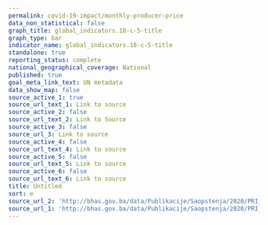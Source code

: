 ```yaml
---
permalink: covid-19-impact/monthly-producer-price
data_non_statistical: false
graph_title: global_indicators.18-c-5-title
graph_type: bar
indicator_name: global_indicators.18-c-5-title
standalone: true
reporting_status: complete
national_geographical_coverage: National
published: true
goal_meta_link_text: UN metadata
data_show_map: false
source_active_1: true
source_url_text_1: Link to source
source_active_2: false
source_url_text_2: Link to Source
source_active_3: false
source_url_3: Link to source
source_active_4: false
source_url_text_4: Link to source
source_active_5: false
source_url_text_5: Link to source
source_active_6: false
source_url_text_6: Link to source
title: Untitled
sort: e
source_url_2: 'http://bhas.gov.ba/data/Publikacije/Saopstenja/2020/PRI_04_2020_11_0_BS.pdf'
source_url_1: 'http://bhas.gov.ba/data/Publikacije/Saopstenja/2020/PRI_04_2020_11_0_BS.pdf'
---
```

